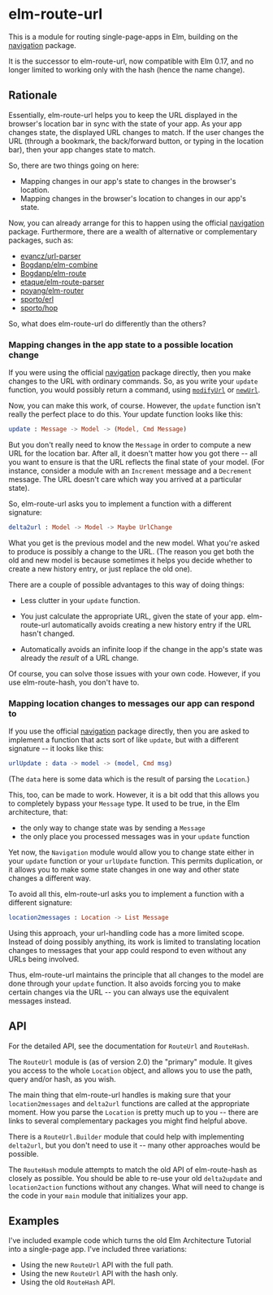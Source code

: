 # elm-route-url

This is a module for routing single-page-apps in Elm, building on the
[navigation](http://package.elm-lang.org/packages/elm-lang/navigation/latest)
package.

It is the successor to elm-route-url, now compatible with Elm 0.17, and
no longer limited to working only with the hash (hence the name change).


## Rationale

Essentially, elm-route-url helps you to keep the URL displayed in the browser's
location bar in sync with the state of your app. As your app changes state, the
displayed URL changes to match. If the user changes the URL (through a
bookmark, the back/forward button, or typing in the location bar), then your
app changes state to match.

So, there are two things going on here:

* Mapping changes in our app's state to changes in the browser's location.
* Mapping changes in the browser's location to changes in our app's state.

Now, you can already arrange for this to happen using the official
[navigation](http://package.elm-lang.org/packages/elm-lang/navigation/latest)
package. Furthermore, there are a wealth of alternative or complementary
packages, such as:

* [evancz/url-parser](http://package.elm-lang.org/packages/evancz/url-parser/latest)
* [Bogdanp/elm-combine](http://package.elm-lang.org/packages/Bogdanp/elm-combine/latest)
* [Bogdanp/elm-route](http://package.elm-lang.org/packages/Bogdanp/elm-route/latest)
* [etaque/elm-route-parser](http://package.elm-lang.org/packages/etaque/elm-route-parser/latest)
* [poyang/elm-router](http://package.elm-lang.org/packages/poying/elm-router/latest)
* [sporto/erl](http://package.elm-lang.org/packages/sporto/erl/latest)
* [sporto/hop](http://package.elm-lang.org/packages/sporto/hop/latest)

So, what does elm-route-url do differently than the others?


### Mapping changes in the app state to a possible location change

If you were using the official [navigation](http://package.elm-lang.org/packages/elm-lang/navigation/latest)
package directly, then you make changes to the URL with ordinary commands.
So, as you write your `update` function, you would possibly return a command,
using [`modifyUrl`](http://package.elm-lang.org/packages/elm-lang/navigation/1.0.0/Navigation#modifyUrl)
or [`newUrl`](http://package.elm-lang.org/packages/elm-lang/navigation/1.0.0/Navigation#newUrl).

Now, you can make this work, of course. However, the `update` function isn't
really the perfect place to do this. Your update function looks like this:

```elm
update : Message -> Model -> (Model, Cmd Message)
```

But you don't really need to know the `Message` in order to compute a new URL
for the location bar. After all, it doesn't matter how you got there -- all you
want to ensure is that the URL reflects the final state of your model. (For
instance, consider a module with an `Increment` message and a `Decrement`
message. The URL doesn't care which way you arrived at a particular state).

So, elm-route-url asks you to implement a function with a different signature:

```elm
delta2url : Model -> Model -> Maybe UrlChange
```

What you get is the previous model and the new model. What you're asked to produce
is possibly a change to the URL. (The reason you get both the old and new model
is because sometimes it helps you decide whether to create a new history entry,
or just replace the old one).

There are a couple of possible advantages to this way of doing things:

* Less clutter in your `update` function.

* You just calculate the appropriate URL, given the state of your app.
  elm-route-url automatically avoids creating a new history entry if the
  URL hasn't changed.

* Automatically avoids an infinite loop if the change in the app's state
  was already the *result* of a URL change.

Of course, you can solve those issues with your own code. However, if you
use elm-route-hash, you don't have to.


### Mapping location changes to messages our app can respond to

If you use the official [navigation](http://package.elm-lang.org/packages/elm-lang/navigation/latest)
package directly, then you are asked to implement a function that acts
sort of like `update`, but with a different signature -- it looks like this:

```elm
urlUpdate : data -> model -> (model, Cmd msg)
```

(The `data` here is some data which is the result of parsing the `Location`.)

This, too, can be made to work. However, it is a bit odd that this allows you
to completely bypass your `Message` type. It used to be true, in the Elm
architecture, that:

* the only way to change state was by sending a `Message`
* the only place you processed messages was in your `update` function

Yet now, the `Navigation` module would allow you to change state either in your
`update` function or your `urlUpdate` function. This permits duplication, or it
allows you to make some state changes in one way and other state changes a
different way.

To avoid all this, elm-route-url asks you to implement a function with a
different signature:

```elm
location2messages : Location -> List Message
```

Using this approach, your url-handling code has a more limited scope. Instead
of doing possibly anything, its work is limited to translating location changes
to messages that your app could respond to even without any URLs being
involved.

Thus, elm-route-url maintains the principle that all changes to the model are
done through your `update` function. It also avoids forcing you to make certain
changes via the URL -- you can always use the equivalent messages instead.


## API

For the detailed API, see the documentation for `RouteUrl` and `RouteHash`.

The `RouteUrl` module is (as of version 2.0) the "primary" module. It gives
you access to the whole `Location` object, and allows you to use the path,
query and/or hash, as you wish.

The main thing that elm-route-url handles is making sure that your
`location2messages` and `delta2url` functions are called at the appropriate
moment. How you parse the `Location` is pretty much up to you -- there are
links to several complementary packages you might find helpful above.

There is a `RouteUrl.Builder` module that could help with implementing
`delta2url`, but you don't need to use it -- many other approaches would be
possible.

The `RouteHash` module attempts to match the old API of elm-route-hash as
closely as possible. You should be able to re-use your old `delta2update` and
`location2action` functions without any changes.  What will need to change is
the code in your `main` module that initializes your app.


## Examples

I've included example code which turns the old Elm Architecture Tutorial into
a single-page app. I've included three variations:

* Using the new `RouteUrl` API with the full path.
* Using the new `RouteUrl` API with the hash only.
* Using the old `RouteHash` API.
